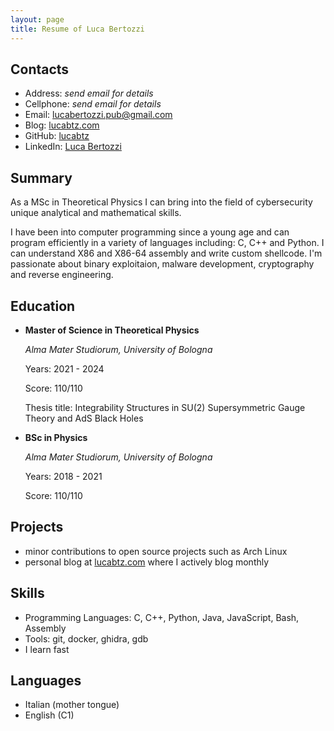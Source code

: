 ```yaml
---
layout: page
title: Resume of Luca Bertozzi
---
```


## Contacts
- Address: *send email for details*
- Cellphone: *send email for details*
- Email: [lucabertozzi.pub@gmail.com](mailto:lucabertozzi.pub@gmail.com)
- Blog: [lucabtz.com](https://lucabtz.com)
- GitHub: [lucabtz](https://github.com/lucabtz)
- LinkedIn: [Luca Bertozzi](https://www.linkedin.com/in/luca-bertozzi-47858a180/)

## Summary
As a MSc in Theoretical Physics I can bring into the field of cybersecurity unique analytical and mathematical skills.

I have been into computer programming since a young age and can program efficiently in a variety of languages including: C, C++ and 
Python. I can understand X86 and X86-64 assembly and write custom shellcode. I'm passionate about binary exploitaion, malware 
development, cryptography and reverse engineering.

## Education

- **Master of Science in Theoretical Physics**

  *Alma Mater Studiorum, University of Bologna*

  Years: 2021 - 2024

  Score: 110/110
  
  Thesis title: Integrability Structures in SU(2) Supersymmetric Gauge Theory and AdS Black Holes


- **BSc in Physics**
  
  *Alma Mater Studiorum, University of Bologna*
  
  Years: 2018 - 2021

  Score: 110/110

## Projects
- minor contributions to open source projects such as Arch Linux
- personal blog at [lucabtz.com](https://lucabtz.com) where I actively blog monthly

## Skills
- Programming Languages: C, C++, Python, Java, JavaScript, Bash, Assembly
- Tools: git, docker, ghidra, gdb
- I learn fast

## Languages
- Italian (mother tongue)
- English (C1)
